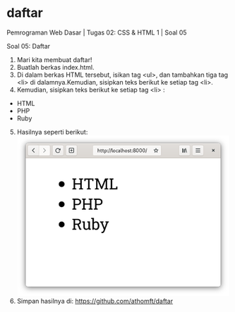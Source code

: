 # daftar

Pemrograman Web Dasar | Tugas 02: CSS & HTML 1 | Soal 05

Soal 05: Daftar

1. Mari kita membuat daftar!
2. Buatlah berkas index.html.
3. Di dalam berkas HTML tersebut, isikan tag &lt;ul&gt;, dan tambahkan tiga tag &lt;li&gt; di dalamnya.Kemudian, sisipkan teks berikut ke setiap tag &lt;li&gt;.
4. Kemudian, sisipkan teks berikut ke setiap tag &lt;li&gt; :

- HTML
- PHP
- Ruby

5. Hasilnya seperti berikut:
   <img src="https://github.com/athomft/daftar/blob/main/daftar.png">
6. Simpan hasilnya di: https://github.com/athomft/daftar
